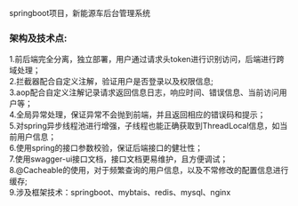 
springboot项目，新能源车后台管理系统<br/>
<h3>架构及技术点:</h3>
  1.前后端完全分离，独立部署，用户通过请求头token进行识别访问，后端进行跨域处理；<br/>
  2.拦截器配合自定义注解，验证用户是否登录以及权限信息;<br/>
  3.aop配合自定义注解记录请求返回信息日志，响应时间、错误信息、当前访问用户等；<br/>
  4.全局异常处理，保证异常不会抛到前端，并且返回相应的错误码和提示；<br/>
  5.对spring异步线程池进行增强，子线程也能正确获取到ThreadLocal信息，如当前用户信息；<br/>
  6.使用spring的接口参数校验，保证后端接口的健壮性；<br/>
  7.使用swagger-ui接口文档，接口文档更易维护，且方便调试；<br/>
  8.@Cacheable的使用，对于频繁查询的用户信息，以及不常修改的配置信息进行缓存;<br/>
  9.涉及框架技术：springboot、mybtais、redis、mysql、nginx<br/>
